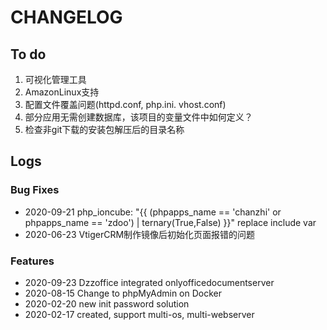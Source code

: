 # CHANGELOG

## To do

1. 可视化管理工具
2. AmazonLinux支持
3. 配置文件覆盖问题(httpd.conf, php.ini. vhost.conf)
4. 部分应用无需创建数据库，该项目的变量文件中如何定义？
5. 检查非git下载的安装包解压后的目录名称

## Logs

### Bug Fixes

* 2020-09-21  php_ioncube: "{{ (phpapps_name == 'chanzhi' or phpapps_name == 'zdoo') | ternary(True,False) }}" replace include var
* 2020-06-23  VtigerCRM制作镜像后初始化页面报错的问题

### Features

* 2020-09-23  Dzzoffice integrated onlyofficedocumentserver
* 2020-08-15  Change to phpMyAdmin on Docker
* 2020-02-20  new init password solution
* 2020-02-17  created, support multi-os, multi-webserver
